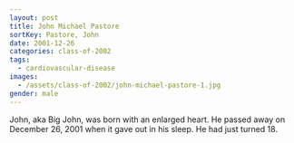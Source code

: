 ```yaml
---
layout: post
title: John Michael Pastore
sortKey: Pastore, John
date: 2001-12-26
categories: class-of-2002
tags:
  - cardiovascular-disease
images:
  - /assets/class-of-2002/john-michael-pastore-1.jpg
gender: male
---
```

John, aka Big John, was born with an enlarged heart. He passed away on December 26, 2001 when it gave out in his sleep. He had just turned 18.
